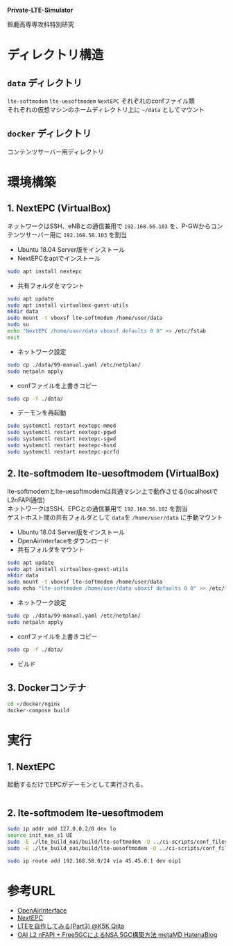 **Private-LTE-Simulator**

鈴鹿高専専攻科特別研究

# ディレクトリ構造

## `data` ディレクトリ

`lte-softmodem` `lte-uesoftmodem` `NextEPC` それぞれのconfファイル類  
それぞれの仮想マシンのホームディレクトリ上に `~/data` としてマウント

## `docker` ディレクトリ

コンテンツサーバー用ディレクトリ

# 環境構築

## 1. NextEPC (VirtualBox)

ネットワークはSSH、eNBとの通信兼用で `192.168.56.103` を、P-GWからコンテンツサーバー用に `192.168.58.103` を割当

- Ubuntu 18.04 Server版をインストール
- NextEPCをaptでインストール

```bash
sudo apt install nextepc
```

- 共有フォルダをマウント
```bash
sudo apt update
sudo apt install virtualbox-guest-utils
mkdir data
sudo mount -t vboxsf lte-softmodem /home/user/data
sudo su
echo "NextEPC /home/user/data vboxsf defaults 0 0" >> /etc/fstab
exit
```

- ネットワーク設定
```bash
sudo cp ./data/99-manual.yaml /etc/netplan/
sudo netpaln apply
```

- confファイルを上書きコピー
```bash
sudo cp -f ./data/
```

- デーモンを再起動

```bash
sudo systemctl restart nextepc-mmed
sudo systemctl restart nextepc-pgwd
sudo systemctl restart nextepc-sgwd
sudo systemctl restart nextepc-hssd
sudo systemctl restart nextepc-pcrfd
```

## 2. lte-softmodem lte-uesoftmodem (VirtualBox)

lte-softmodemとlte-uesoftmodemは共通マシン上で動作させる(localhostでL2nFAPI通信)  
ネットワークはSSH、EPCとの通信兼用で `192.168.56.102` を割当  
ゲストホスト間の共有フォルダとして `data`を `/home/user/data` に手動マウント

- Ubuntu 18.04 Server版をインストール
- OpenAirInterfaceをダウンロード
- 共有フォルダをマウント
```bash
sudo apt update
sudo apt install virtualbox-guest-utils
mkdir data
sudo mount -t vboxsf lte-softmodem /home/user/data
sudo echo "lte-softmodem /home/user/data vboxsf defaults 0 0" >> /etc/fstab
```

- ネットワーク設定
```bash
sudo cp ./data/99-manual.yaml /etc/netplan/
sudo netpaln apply
```

- confファイルを上書きコピー
```bash
sudo cp -f ./data/
```

- ビルド

## 3. Dockerコンテナ

```bash
cd ~/docker/nginx
docker-compose build
```

# 実行

## 1. NextEPC

起動するだけでEPCがデーモンとして実行される。

```
```

## 2. lte-softmodem lte-uesoftmodem

```bash
sudo ip addr add 127.0.0.2/8 dev lo
source init_nas_s1 UE
sudo -E ./lte_build_oai/build/lte-softmodem -O ../ci-scripts/conf_files/rcc.band7.tm1.nfapi.conf > /dev/null
sudo -E ./lte_build_oai/build/lte-uesoftmodem -O ../ci-scripts/conf_files/ue.nfapi.conf --L2-emul 3 --num-ues 1 --nums_ue_thread 1 > /dev/null
```

```bash
sudo ip route add 192.168.58.0/24 via 45.45.0.1 dev oip1
```

# 参考URL

- [OpenAirInterface](https://gitlab.eurecom.fr/oai/openairinterface5g)
- [NextEPC](https://nextepc.org/)
- [LTEを自作してみる(Part3) @K5K Qiita](https://qiita.com/K5K/items/d74bd78931ba2ccd3107)
- [OAI L2 nFAPI + Free5GCによるNSA 5GC構築方法 metaMD HatenaBlog](https://metonymical.hatenablog.com/entry/2020/01/03/151233)